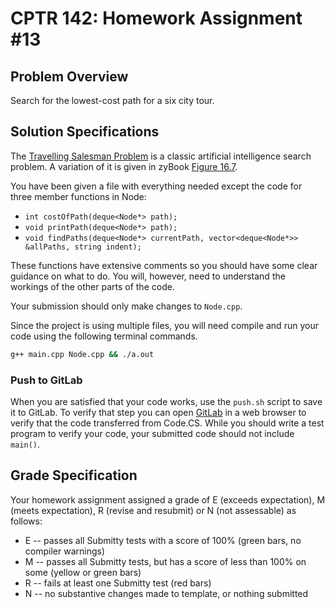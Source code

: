 # CPTR 142: Homework Assignment #13

## Problem Overview

Search for the lowest-cost path for a six city tour.

## Solution Specifications

The [Travelling Salesman Problem](https://en.wikipedia.org/wiki/Travelling_salesman_problem) is a classic artificial intelligence search problem.
A variation of it is given in zyBook [Figure 16.7](https://learn.zybooks.com/zybook/WALLAWALLACPTR142Winter2020/chapter/16/section/7).

You have been given a file with everything needed except the code for three member functions in Node:

* `int costOfPath(deque<Node*> path);`
* `void printPath(deque<Node*> path);`
* `void findPaths(deque<Node*> currentPath, vector<deque<Node*>> &allPaths, string indent);`

These functions have extensive comments so you should have some clear guidance on what to do.
You will, however, need to understand the workings of the other parts of the code.

Your submission should only make changes to `Node.cpp`.

Since the project is using multiple files, you will need compile and run your code using the following terminal commands.

```sh
g++ main.cpp Node.cpp && ./a.out
```

### Push to GitLab

When you are satisfied that your code works, use the `push.sh` script to save it to GitLab.
To verify that step you can open [GitLab](https://gitlab.cs.wallawalla.edu/) in a web browser to verify that the code transferred from Code.CS.
While you should write a test program to verify your code, your submitted code should not include `main()`.

## Grade Specification

Your homework assignment assigned a grade of E (exceeds expectation),
M (meets expectation), R (revise and resubmit) or N (not assessable) as follows:

* E -- passes all Submitty tests with a score of 100% (green bars, no
compiler warnings)
* M -- passes all Submitty tests, but has a score of less than 100% on
some (yellow or green bars)
* R -- fails at least one Submitty test (red bars)
* N -- no substantive changes made to template, or nothing submitted
